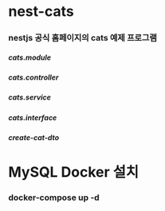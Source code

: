 # nest-cats

### nestjs 공식 홈페이지의 cats 예제 프로그램
##### cats.module
##### cats.controller
##### cats.service
##### cats.interface
##### create-cat-dto

# MySQL Docker 설치
### docker-compose up -d
